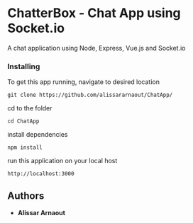 # ChatterBox - Chat App using Socket.io

A chat application using Node, Express, Vue.js and Socket.io


### Installing

To get this app running, navigate to desired location

```
git clone https://github.com/alissararnaout/ChatApp/
```

cd to the folder
```
cd ChatApp
```

install dependencies
```
npm install
```

run this application on your local host 
```
http://localhost:3000
```


## Authors

* **Alissar Arnaout**
